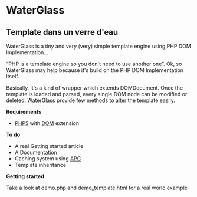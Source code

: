 WaterGlass
========

Template dans un verre d'eau
----------------------------------------

WaterGlass is a tiny and very (very) simple template engine using PHP DOM Implementation...  

“PHP is a template engine so you don't need to use another one”. Ok, so WaterGlass may help because it's build on the PHP DOM Implementation itself.  

Basically, it's a kind of wrapper which extends DOMDocument. Once the template is loaded and parsed, every single DOM node can be modified or deleted. WaterGlass provide few methods to alter the template easily.

**Requirements**

* [PHP5](http://www.php.net/) with [DOM](http://php.net/manual/book.dom.php) extension

**To do**

* A real Getting started article
* A Documentation
* Caching system using [APC](http://php.net/manual/book.apc.php)
* Template inheritance

**Getting started**

Take a look at demo.php and demo_template.html for a real world example